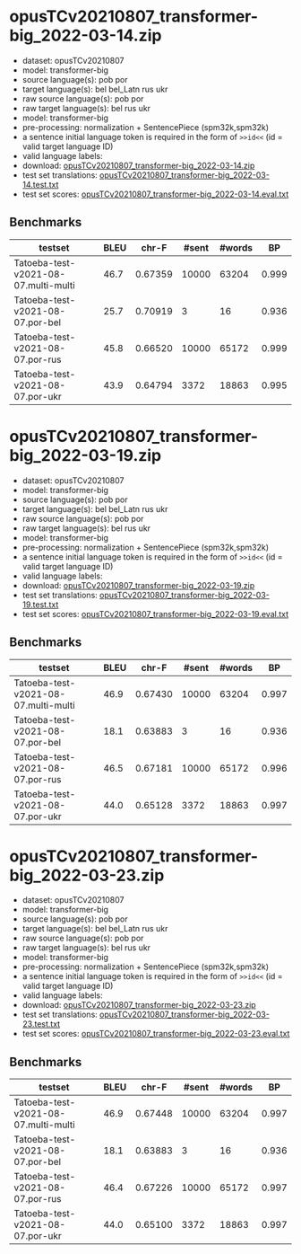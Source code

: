 # opusTCv20210807_transformer-big_2022-03-14.zip

* dataset: opusTCv20210807
* model: transformer-big
* source language(s): pob por
* target language(s): bel bel_Latn rus ukr
* raw source language(s): pob por
* raw target language(s): bel rus ukr
* model: transformer-big
* pre-processing: normalization + SentencePiece (spm32k,spm32k)
* a sentence initial language token is required in the form of `>>id<<` (id = valid target language ID)
* valid language labels: 
* download: [opusTCv20210807_transformer-big_2022-03-14.zip](https://object.pouta.csc.fi/Tatoeba-MT-models/por-zle/opusTCv20210807_transformer-big_2022-03-14.zip)
* test set translations: [opusTCv20210807_transformer-big_2022-03-14.test.txt](https://object.pouta.csc.fi/Tatoeba-MT-models/por-zle/opusTCv20210807_transformer-big_2022-03-14.test.txt)
* test set scores: [opusTCv20210807_transformer-big_2022-03-14.eval.txt](https://object.pouta.csc.fi/Tatoeba-MT-models/por-zle/opusTCv20210807_transformer-big_2022-03-14.eval.txt)

## Benchmarks

| testset | BLEU  | chr-F | #sent | #words | BP |
|---------|-------|-------|-------|--------|----|
| Tatoeba-test-v2021-08-07.multi-multi 	| 46.7 	| 0.67359 	| 10000 	| 63204 	| 0.999 |
| Tatoeba-test-v2021-08-07.por-bel 	| 25.7 	| 0.70919 	| 3 	| 16 	| 0.936 |
| Tatoeba-test-v2021-08-07.por-rus 	| 45.8 	| 0.66520 	| 10000 	| 65172 	| 0.999 |
| Tatoeba-test-v2021-08-07.por-ukr 	| 43.9 	| 0.64794 	| 3372 	| 18863 	| 0.995 |



# opusTCv20210807_transformer-big_2022-03-19.zip

* dataset: opusTCv20210807
* model: transformer-big
* source language(s): pob por
* target language(s): bel bel_Latn rus ukr
* raw source language(s): pob por
* raw target language(s): bel rus ukr
* model: transformer-big
* pre-processing: normalization + SentencePiece (spm32k,spm32k)
* a sentence initial language token is required in the form of `>>id<<` (id = valid target language ID)
* valid language labels: 
* download: [opusTCv20210807_transformer-big_2022-03-19.zip](https://object.pouta.csc.fi/Tatoeba-MT-models/por-zle/opusTCv20210807_transformer-big_2022-03-19.zip)
* test set translations: [opusTCv20210807_transformer-big_2022-03-19.test.txt](https://object.pouta.csc.fi/Tatoeba-MT-models/por-zle/opusTCv20210807_transformer-big_2022-03-19.test.txt)
* test set scores: [opusTCv20210807_transformer-big_2022-03-19.eval.txt](https://object.pouta.csc.fi/Tatoeba-MT-models/por-zle/opusTCv20210807_transformer-big_2022-03-19.eval.txt)

## Benchmarks

| testset | BLEU  | chr-F | #sent | #words | BP |
|---------|-------|-------|-------|--------|----|
| Tatoeba-test-v2021-08-07.multi-multi 	| 46.9 	| 0.67430 	| 10000 	| 63204 	| 0.997 |
| Tatoeba-test-v2021-08-07.por-bel 	| 18.1 	| 0.63883 	| 3 	| 16 	| 0.936 |
| Tatoeba-test-v2021-08-07.por-rus 	| 46.5 	| 0.67181 	| 10000 	| 65172 	| 0.996 |
| Tatoeba-test-v2021-08-07.por-ukr 	| 44.0 	| 0.65128 	| 3372 	| 18863 	| 0.997 |


# opusTCv20210807_transformer-big_2022-03-23.zip

* dataset: opusTCv20210807
* model: transformer-big
* source language(s): pob por
* target language(s): bel bel_Latn rus ukr
* raw source language(s): pob por
* raw target language(s): bel rus ukr
* model: transformer-big
* pre-processing: normalization + SentencePiece (spm32k,spm32k)
* a sentence initial language token is required in the form of `>>id<<` (id = valid target language ID)
* valid language labels: 
* download: [opusTCv20210807_transformer-big_2022-03-23.zip](https://object.pouta.csc.fi/Tatoeba-MT-models/por-zle/opusTCv20210807_transformer-big_2022-03-23.zip)
* test set translations: [opusTCv20210807_transformer-big_2022-03-23.test.txt](https://object.pouta.csc.fi/Tatoeba-MT-models/por-zle/opusTCv20210807_transformer-big_2022-03-23.test.txt)
* test set scores: [opusTCv20210807_transformer-big_2022-03-23.eval.txt](https://object.pouta.csc.fi/Tatoeba-MT-models/por-zle/opusTCv20210807_transformer-big_2022-03-23.eval.txt)

## Benchmarks

| testset | BLEU  | chr-F | #sent | #words | BP |
|---------|-------|-------|-------|--------|----|
| Tatoeba-test-v2021-08-07.multi-multi 	| 46.9 	| 0.67448 	| 10000 	| 63204 	| 0.997 |
| Tatoeba-test-v2021-08-07.por-bel 	| 18.1 	| 0.63883 	| 3 	| 16 	| 0.936 |
| Tatoeba-test-v2021-08-07.por-rus 	| 46.4 	| 0.67226 	| 10000 	| 65172 	| 0.997 |
| Tatoeba-test-v2021-08-07.por-ukr 	| 44.0 	| 0.65100 	| 3372 	| 18863 	| 0.997 |

